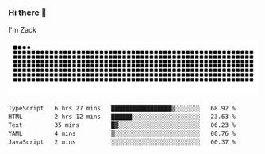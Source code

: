 ### Hi there 👋
I'm Zack

![](https://raw.githubusercontent.com/z4cki/z4cki/refs/heads/output/github-contribution-grid-snake.svg)
<!--START_SECTION:waka-->

```txt
TypeScript   6 hrs 27 mins   █████████████████▒░░░░░░░   68.92 %
HTML         2 hrs 12 mins   ██████░░░░░░░░░░░░░░░░░░░   23.63 %
Text         35 mins         █▓░░░░░░░░░░░░░░░░░░░░░░░   06.23 %
YAML         4 mins          ▒░░░░░░░░░░░░░░░░░░░░░░░░   00.76 %
JavaScript   2 mins          ░░░░░░░░░░░░░░░░░░░░░░░░░   00.37 %
```

<!--END_SECTION:waka-->

